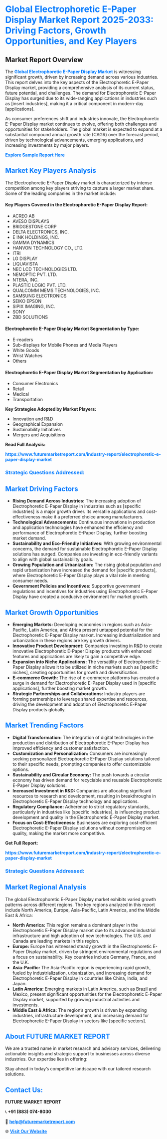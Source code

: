 <h1 style="color: #007BFF;">Global Electrophoretic E-Paper Display Market Report 2025-2033: Driving Factors, Growth Opportunities, and Key Players</h1>

<section id="overview">
<h2>Market Report Overview</h2>
<p>The <a href="https://www.futuremarketreport.com/industry-report/electrophoretic-e-paper-display-market" style="color: #007BFF; text-decoration: none;"><strong>Global Electrophoretic E-Paper Display Market</strong></a> is witnessing significant growth, driven by increasing demand across various industries. This report delves into the key aspects of the Electrophoretic E-Paper Display market, providing a comprehensive analysis of its current status, future potential, and challenges. The demand for Electrophoretic E-Paper Display has surged due to its wide-ranging applications in industries such as [insert industries], making it a critical component in modern-day [applications].</p>
<p>As consumer preferences shift and industries innovate, the Electrophoretic E-Paper Display market continues to evolve, offering both challenges and opportunities for stakeholders. The global market is expected to expand at a substantial compound annual growth rate (CAGR) over the forecast period, driven by technological advancements, emerging applications, and increasing investments by major players.</p>
</section>

<section id="overview">
<p><a href="https://www.futuremarketreport.com/request-sample/reportId=53584" style="color: #007BFF; text-decoration: none;"><strong>Explore Sample Report Here</strong></a></p>
</section>

<section id="key-players">
<h2 style="color: #007BFF;">Market Key Players Analysis</h2>
<p>The Electrophoretic E-Paper Display market is characterized by intense competition among key players striving to capture a larger market share. Some of the leading companies in the market include:</p>
<h4>Key Players Covered in the Electrophoretic E-Paper Display Report:</h4>
<ul><li>ACREO AB</li><li>AVESO DISPLAYS</li><li>BRIDGESTONE CORP</li><li>DELTA ELECTRONICS, INC.</li><li>E INK HOLDINGS, INC.</li><li>GAMMA DYNAMICS</li><li>HANVON TECHNOLOGY CO., LTD.</li><li>ITRI</li><li>LG DISPLAY</li><li>LIQUAVISTA</li><li>NEC LCD TECHNOLOGIES LTD.</li><li>NEMOPTIC PVT. LTD.</li><li>NTERA, INC.</li><li>PLASTIC LOGIC PVT. LTD.</li><li>QUALCOMM MEMS TECHNOLOGIES, INC.</li><li>SAMSUNG ELECTRONICS</li><li>SEIKO EPSON</li><li>SIPIX IMAGING, INC.</li><li>SONY</li><li>ZBD SOLUTIONS</li></ul>
<h4>Electrophoretic E-Paper Display Market Segmentation by Type:</h4>
<ul><li>E-readers</li><li>Sub-displays for Mobile Phones and Media Players</li><li>White Goods</li><li>Wrist Watches</li><li>Others</li></ul>

<h4>Electrophoretic E-Paper Display Market Segmentation by Application:</h4>
<ul><li>Consumer Electronics</li><li>Retail</li><li>Medical</li><li>Transportation</li></ul>
<p><strong>Key Strategies Adopted by Market Players:</strong></p>
<ul>
<li>Innovation and R&D</li>
<li>Geographical Expansion</li>
<li>Sustainability Initiatives</li>
<li>Mergers and Acquisitions</li>
</ul>
</section>

<section>
<p><strong>Read Full Analysis: </strong></p><a href="https://www.futuremarketreport.com/industry-report/electrophoretic-e-paper-display-market" style="color: #007BFF; text-decoration: none;"><strong>https://www.futuremarketreport.com/industry-report/electrophoretic-e-paper-display-market</strong></a>
<h3 style="color: #007BFF;">Strategic Questions Addressed:</h3>
</section>

<section id="driving-factors">
<h2 style="color: #007BFF;">Market Driving Factors</h2>
<ul>
<li><strong>Rising Demand Across Industries:</strong> The increasing adoption of Electrophoretic E-Paper Display in industries such as [specific industries] is a major growth driver. Its versatile applications and cost-effectiveness make it a preferred choice among manufacturers.</li>
<li><strong>Technological Advancements:</strong> Continuous innovations in production and application technologies have enhanced the efficiency and performance of Electrophoretic E-Paper Display, further boosting market demand.</li>
<li><strong>Sustainability and Eco-Friendly Initiatives:</strong> With growing environmental concerns, the demand for sustainable Electrophoretic E-Paper Display solutions has surged. Companies are investing in eco-friendly variants to align with global sustainability goals.</li>
<li><strong>Growing Population and Urbanization:</strong> The rising global population and rapid urbanization have increased the demand for [specific products], where Electrophoretic E-Paper Display plays a vital role in meeting consumer needs.</li>
<li><strong>Government Policies and Incentives:</strong> Supportive government regulations and incentives for industries using Electrophoretic E-Paper Display have created a conducive environment for market growth.</li>
</ul>
</section>

<section id="growth-opportunities">
<h2 style="color: #007BFF;">Market Growth Opportunities</h2>
<ul>
<li><strong>Emerging Markets:</strong> Developing economies in regions such as Asia-Pacific, Latin America, and Africa present untapped potential for the Electrophoretic E-Paper Display market. Increasing industrialization and urbanization in these regions are key growth drivers.</li>
<li><strong>Innovative Product Development:</strong> Companies investing in R&D to create innovative Electrophoretic E-Paper Display products with enhanced features and applications are likely to gain a competitive edge.</li>
<li><strong>Expansion into Niche Applications:</strong> The versatility of Electrophoretic E-Paper Display allows it to be utilized in niche markets such as [specific niches], creating opportunities for growth and diversification.</li>
<li><strong>E-commerce Growth:</strong> The rise of e-commerce platforms has created a surge in demand for Electrophoretic E-Paper Display used in [specific applications], further boosting market growth.</li>
<li><strong>Strategic Partnerships and Collaborations:</strong> Industry players are forming partnerships to leverage shared expertise and resources, driving the development and adoption of Electrophoretic E-Paper Display products globally.</li>
</ul>
</section>

<section id="trending-factors">
<h2 style="color: #007BFF;">Market Trending Factors</h2>
<ul>
<li><strong>Digital Transformation:</strong> The integration of digital technologies in the production and distribution of Electrophoretic E-Paper Display has improved efficiency and customer satisfaction.</li>
<li><strong>Customization and Personalization:</strong> Consumers are increasingly seeking personalized Electrophoretic E-Paper Display solutions tailored to their specific needs, prompting companies to offer customizable options.</li>
<li><strong>Sustainability and Circular Economy:</strong> The push towards a circular economy has driven demand for recyclable and reusable Electrophoretic E-Paper Display solutions.</li>
<li><strong>Increased Investment in R&D:</strong> Companies are allocating significant resources to research and development, resulting in breakthroughs in Electrophoretic E-Paper Display technology and applications.</li>
<li><strong>Regulatory Compliance:</strong> Adherence to strict regulatory standards, particularly in industries like [specific industries], is influencing product development and quality in the Electrophoretic E-Paper Display market.</li>
<li><strong>Focus on Cost-Effectiveness:</strong> Businesses are exploring cost-efficient Electrophoretic E-Paper Display solutions without compromising on quality, making the market more competitive.</li>
</ul>
</section>

<section>
<p><strong>Get Full Report: </strong></p><a href="https://www.futuremarketreport.com/industry-report/electrophoretic-e-paper-display-market" style="color: #007BFF; text-decoration: none;"><strong>https://www.futuremarketreport.com/industry-report/electrophoretic-e-paper-display-market</strong></a>
<h3 style="color: #007BFF;">Strategic Questions Addressed:</h3>
</section>


<section id="regional-analysis">
<h2 style="color: #007BFF;">Market Regional Analysis</h2>
<p>The global Electrophoretic E-Paper Display market exhibits varied growth patterns across different regions. The key regions analyzed in this report include North America, Europe, Asia-Pacific, Latin America, and the Middle East & Africa:</p>
<ul>
<li><strong>North America:</strong> This region remains a dominant player in the Electrophoretic E-Paper Display market due to its advanced industrial infrastructure and high adoption of new technologies. The U.S. and Canada are leading markets in this region.</li>
<li><strong>Europe:</strong> Europe has witnessed steady growth in the Electrophoretic E-Paper Display market, driven by stringent environmental regulations and a focus on sustainability. Key countries include Germany, France, and the U.K.</li>
<li><strong>Asia-Pacific:</strong> The Asia-Pacific region is experiencing rapid growth, fueled by industrialization, urbanization, and increasing demand for Electrophoretic E-Paper Display in countries like China, India, and Japan.</li>
<li><strong>Latin America:</strong> Emerging markets in Latin America, such as Brazil and Mexico, present significant opportunities for the Electrophoretic E-Paper Display market, supported by growing industrial activities and investments.</li>
<li><strong>Middle East & Africa:</strong> The region’s growth is driven by expanding industries, infrastructure development, and increasing demand for Electrophoretic E-Paper Display in sectors like [specific sectors].</li>
</ul>
</section>

<footer>
<h2 style="color: #007BFF;">About FUTURE MARKET REPORT</h2>
<p>We are a trusted name in market research and advisory services, delivering actionable insights and strategic support to businesses across diverse industries. Our expertise lies in offering:</p>

<p>Stay ahead in today’s competitive landscape with our tailored research solutions.</p>

<h2 style="color: #007BFF;">Contact Us:</h2>
<p><strong>FUTURE MARKET REPORT</strong></p>
<p>📞 <strong>+91 (883) 074-8030</strong></p>
<p>📧 <strong><a href="mailto:help@futuremarketreport.com" style="color: #007BFF;">help@futuremarketreport.com</a></strong></p>
<p>🌐 <strong><a href="https://www.futuremarketreport.com/" style="color: #007BFF;">Visit Our Website</a></strong></p>
</footer>